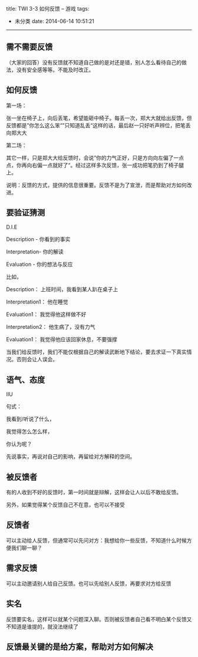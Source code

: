 title: TWI 3-3 如何反馈 – 游戏
tags:
  - 未分类
date: 2014-06-14 10:51:21
---

## 需不需要反馈

（大家的回答）没有反馈就不知道自己做的是对还是错，别人怎么看待自己的做法，没有安全感等等。不能及时改正。

## 如何反馈

第一场：

张一坐在椅子上，向后丢笔，希望能砸中椅子。每丢一次，郑大大就给出反馈，但反馈都是”你怎么这么笨“”只知道乱丢“这样的话，最后赵一只好听声辨位，把笔丢向郑大大

第二场：

其它一样，只是郑大大给反馈时，会说”你的力气正好，只是方向向左偏了一点点，你再向右偏一点就好了“。经过这样多次反馈，张一成功把笔扔到了椅子腿上。

说明：反馈的方式，提供的信息很重要。反馈不是为了宣泄，而是帮助对方如何改进。

## 要验证猜测

D.I.E

Description - 你看到的事实

Interpretation- 你的解读

Evaluation - 你的想法与反应

比如，

Description： 上班时间，我看到某人趴在桌子上

Interpretation1： 他在睡觉

Evaluation1： 我觉得他这样做不好

Interpretation2： 他生病了，没有力气

Evaluation1： 我觉得他应该回家休息，不要强撑

当我们给反馈时，我们不能仅根据自己的解读武断地下结论，要去求证一下真实情况。否则会让人误会。

## 语气、态度

IIU

句式：

我看到/听说了什么，

我觉得怎么怎么样，

你认为呢？

先说事实，再说对自己的影响，再留给对方解释的空间。

## 被反馈者

有的人收到不好的反馈时，第一时间就是辩解，这样会让人以后不敢给反馈。

另外，如果觉得某个反馈自己不在意，也可以不接受

## 反馈者

可以主动给人反馈，但通常可以先问对方：我想给你一些反馈，不知道什么时候方便我们聊一聊？

## 需求反馈

可以主动邀请别人给自己反馈。也可以先给别人反馈，再要求对方给反馈

## 实名

反馈要实名，这样可以就某个问题深入聊。否则被反馈者自己看不明白某个反馈又不知道是谁提的，就没法继续了

## 反馈最关键的是给方案，帮助对方如何解决